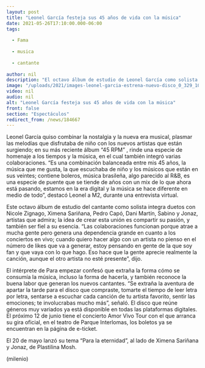 ```yaml
---
layout: post
title: "Leonel García festeja sus 45 años de vida con la música"
date: 2021-05-26T17:10:00.000-06:00
tags:
  
  - Fama
  
  - musica
  
  - cantante
  
author: nil
description: "El octavo álbum de estudio de Leonel García como solista integra duetos con Nicole Zignago, Ximena Sariñana, Pedro Capó, Dani Martín, Sabino. "
image: "/uploads/2021/images-leonel-garcia-estrena-nuevo-disco_0_329_1000_622.jpg"
video: nil
audio: nil
alt: "Leonel García festeja sus 45 años de vida con la música"
front: false
section: "Espectáculos"
redirect_from: /news/184667
---
```


Leonel García quiso combinar la nostalgia y la nueva era musical, plasmar las melodías que disfrutaba de niño con los nuevos artistas que están surgiendo; en su más reciente álbum “45 RPM” , rinde una especie de homenaje a los tiempos y la música, en el cual también integró varias colaboraciones. “Es una combinación balanceada entre mis 45 años, la música que me gusta, la que escuchaba de niño y los músicos que están en sus veintes; contiene boleros, música brasileña, algo parecido al R&B, es una especie de puente que se tiende de años con un mix de lo que ahora está pasando, estamos en la era digital y la música se hace diferente en medio de todo”, destacó Leonel a M2, durante una entrevista virtual. 

​​Este octavo álbum de estudio del cantante como solista integra duetos con Nicole Zignago, Ximena Sariñana, Pedro Capó, Dani Martín, Sabino y Jonaz, artistas que admira; la idea de crear esta unión es compartir su pasión, y también ser fiel a su esencia. “Las colaboraciones funcionan porque atrae a mucha gente pero genera una dependencia grande en cuanto a los conciertos en vivo; cuando quiero hacer algo con un artista no pienso en el número de likes que va a generar, estoy pensando en gente de la que soy fan y que vaya con lo que hago. Eso hace que la gente aprecie realmente la canción, aunque el otro artista no esté presente”, dijo. 

El intérprete de Para empezar confesó que extraña la forma cómo se consumía la música, incluso la forma de hacerla, y también reconoce la buena labor que generan los nuevos cantantes. “Se extraña la aventura de apartar la tarde para el disco que compraste, tomarte el tiempo de leer letra por letra, sentarse a escuchar cada canción de tu artista favorito, sentir las emociones; te involucrabas mucho más”, señaló. El disco que reúne géneros muy variados ya está disponible en todas las plataformas digitales. 
El próximo 12 de junio tiene el concierto Amor Vivo Tour con el que arranca su gira oficial, en el teatro de Parque Interlomas, los boletos ya se encuentran en la página de e-ticket. 

El 20 de mayo lanzó su tema “Para la eternidad”, al lado de Ximena Sariñana y Jonaz, de Plastilina Mosh. 

(milenio)